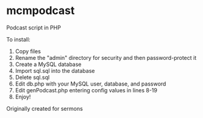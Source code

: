 # mcmpodcast
Podcast script in PHP

To install:
<ol>
 <li>Copy files</li>
 <li>Rename the "admin" directory for security and then password-protect it</li>
 <li>Create a MySQL database</li>
 <li>Import sql.sql into the database</li>
 <li>Delete sql.sql</li>
 <li>Edit db.php with your MySQL user, database, and password</li>
 <li>Edit genPodcast.php entering config values in lines 8-19</li>
 <li>Enjoy!</li>
</ol>

Originally created for sermons
